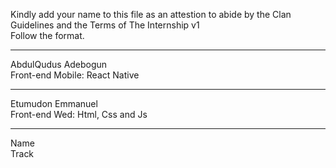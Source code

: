 Kindly add your name to this file as an attestion to abide by the Clan Guidelines and the Terms of The Internship v1
<br/> Follow the format.<br/> 
___
AbdulQudus Adebogun <br/>
Front-end Mobile: React Native
___
Etumudon Emmanuel <br/>
Front-end Wed: Html, Css and Js 
___
Name <br/>
Track
